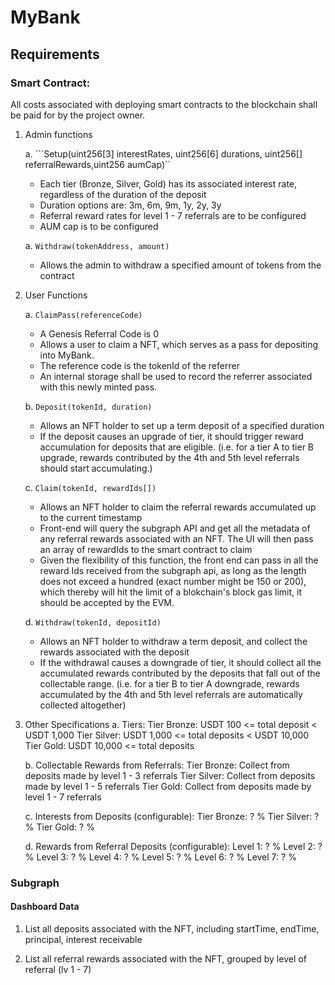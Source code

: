 # MyBank

## Requirements

### Smart Contract:

All costs associated with deploying smart contracts to the blockchain shall be paid for by the project owner.

1. Admin functions

    a. ```Setup(uint256[3] interestRates, uint256[6] durations, uint256[] referralRewards,uint256 aumCap)``
    - Each tier (Bronze, Silver, Gold) has its associated interest rate, regardless of the duration of the deposit
    - Duration options are: 3m, 6m, 9m, 1y, 2y, 3y
    - Referral reward rates for level 1 - 7 referrals are to be configured
    - AUM cap is to be configured

    a. ```Withdraw(tokenAddress, amount)```
    - Allows the admin to withdraw a specified amount of tokens from the contract


2. User Functions 

    a. ```ClaimPass(referenceCode)``` 

    - A Genesis Referral Code is 0
    - Allows a user to claim a NFT, which serves as a pass for depositing into MyBank. 
    - The reference code is the tokenId of the referrer
    - An internal storage shall be used to record the referrer associated with this newly minted pass.

    b. ```Deposit(tokenId, duration)```

    - Allows an NFT holder to set up a term deposit of a specified duration
    - If the deposit causes an upgrade of tier, it should trigger reward accumulation for deposits that are eligible. (i.e. for a tier A to tier B upgrade, rewards contributed by the 4th and 5th level referrals should start accumulating.)

    c. ```Claim(tokenId, rewardIds[])```
    - Allows an NFT holder to claim the referral rewards accumulated up to the current timestamp
    - Front-end will query the subgraph API and get all the metadata of any referral rewards associated with an NFT. The UI will then pass an array of rewardIds to the smart contract to claim 
    - Given the flexibility of this function, the front end can pass in all the reward Ids received from the subgraph api, as long as the length does not exceed a hundred (exact number might be 150 or 200), which thereby will hit the limit of a blokchain's block gas limit, it should be accepted by the EVM.


    d. ```Withdraw(tokenId, depositId)```
    - Allows an NFT holder to withdraw a term deposit, and collect the rewards associated with the deposit
    - If the withdrawal causes a downgrade of tier, it should collect all the accumulated rewards contributed by the deposits that fall out of the collectable range. (i.e. for a tier B to tier A downgrade, rewards accumulated by the 4th and 5th level referrals are automatically collected altogether)

3. Other Specifications
    a. Tiers:
        Tier Bronze: USDT 100 <= total deposit < USDT 1,000
        Tier Silver: USDT 1,000 <= total deposits < USDT 10,000
        Tier Gold: USDT 10,000 <= total deposits

    b. Collectable Rewards from Referrals:
        Tier Bronze: Collect from deposits made by level 1 - 3 referrals
        Tier Silver: Collect from deposits made by level 1 - 5 referrals
        Tier Gold: Collect from deposits made by level 1 - 7 referrals
 
    c. Interests from Deposits (configurable):
        Tier Bronze: ? % 
        Tier Silver: ? % 
        Tier Gold: ? % 
 
    d. Rewards from Referral Deposits (configurable):
        Level 1: ? %
        Level 2: ? %
        Level 3: ? %
        Level 4: ? %
        Level 5: ? %
        Level 6: ? %
        Level 7: ? %


### Subgraph

#### Dashboard Data

1. List all deposits associated with the NFT, including startTime, endTime, principal, interest receivable

2. List all referral rewards associated with the NFT, grouped by level of referral (lv 1 - 7)



